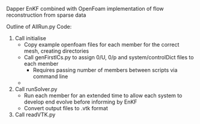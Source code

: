 Dapper EnKF combined with OpenFoam implementation of flow reconstruction from sparse data



Outline of AllRun.py Code:
1. Call initialise
    - Copy example openfoam files for each member for the correct mesh, creating directories
    - Call genFirstICs.py to assign 0/U, 0/p and system/controlDict files to each member
        - Requires passing number of members between scripts via command line
    - 
2. Call runSolver.py
    - Run each member for an extended time to allow each system to develop end evolve before informing by EnKF
    - Convert output files to .vtk format
3. Call readVTK.py


